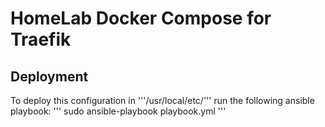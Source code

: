 # HomeLab Docker Compose for Traefik

## Deployment
To deploy this configuration in '''/usr/local/etc/''' run the following ansible playbook:
'''
sudo ansible-playbook playbook.yml
'''
